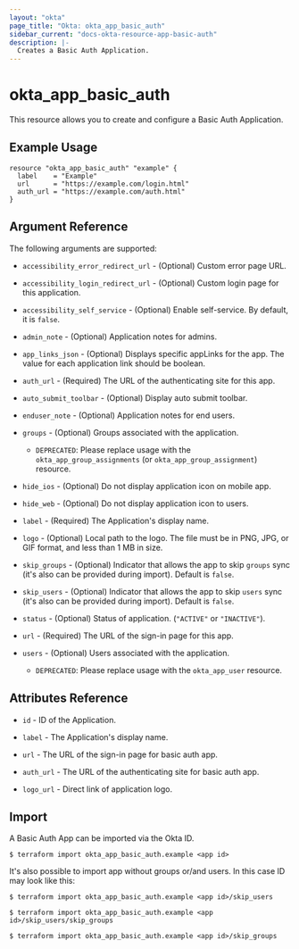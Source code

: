 ```yaml
---
layout: "okta"
page_title: "Okta: okta_app_basic_auth"
sidebar_current: "docs-okta-resource-app-basic-auth"
description: |-
  Creates a Basic Auth Application.
---
```


# okta_app_basic_auth

This resource allows you to create and configure a Basic Auth Application.

## Example Usage

```hcl
resource "okta_app_basic_auth" "example" {
  label    = "Example"
  url      = "https://example.com/login.html"
  auth_url = "https://example.com/auth.html"
}
```

## Argument Reference

The following arguments are supported:

- `accessibility_error_redirect_url` - (Optional) Custom error page URL.

- `accessibility_login_redirect_url` - (Optional) Custom login page for this application.

- `accessibility_self_service` - (Optional) Enable self-service. By default, it is `false`.

- `admin_note` - (Optional) Application notes for admins.

- `app_links_json` - (Optional) Displays specific appLinks for the app. The value for each application link should be boolean.

- `auth_url` - (Required) The URL of the authenticating site for this app.

- `auto_submit_toolbar` - (Optional) Display auto submit toolbar.

- `enduser_note` - (Optional) Application notes for end users.

- `groups` - (Optional) Groups associated with the application.
  - `DEPRECATED`: Please replace usage with the `okta_app_group_assignments` (or `okta_app_group_assignment`) resource.

- `hide_ios` - (Optional) Do not display application icon on mobile app.

- `hide_web` - (Optional) Do not display application icon to users.

- `label` - (Required) The Application's display name.

- `logo` - (Optional) Local path to the logo. The file must be in PNG, JPG, or GIF format, and less than 1 MB in size.

- `skip_groups` - (Optional) Indicator that allows the app to skip `groups` sync (it's also can be provided during import). Default is `false`.

- `skip_users` - (Optional) Indicator that allows the app to skip `users` sync (it's also can be provided during import). Default is `false`.

- `status` - (Optional) Status of application. (`"ACTIVE"` or `"INACTIVE"`).

- `url` - (Required) The URL of the sign-in page for this app.

- `users` - (Optional) Users associated with the application.
  - `DEPRECATED`: Please replace usage with the `okta_app_user` resource.

## Attributes Reference

- `id` - ID of the Application.

- `label` - The Application's display name.

- `url` - The URL of the sign-in page for basic auth app.

- `auth_url` - The URL of the authenticating site for basic auth app.

- `logo_url` - Direct link of application logo.

## Import

A Basic Auth App can be imported via the Okta ID.

```
$ terraform import okta_app_basic_auth.example <app id>
```

It's also possible to import app without groups or/and users. In this case ID may look like this:

```
$ terraform import okta_app_basic_auth.example <app id>/skip_users

$ terraform import okta_app_basic_auth.example <app id>/skip_users/skip_groups

$ terraform import okta_app_basic_auth.example <app id>/skip_groups
```
